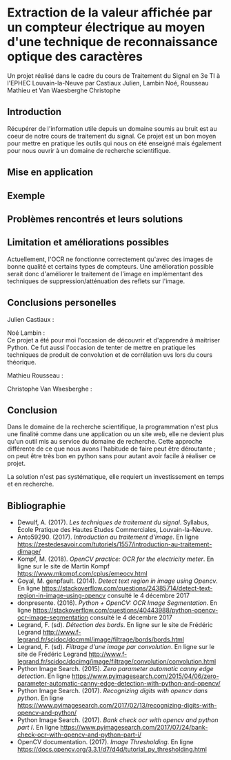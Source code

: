 Extraction de la valeur affichée par un compteur électrique au moyen d'une technique de reconnaissance optique des caractères
=====================================================================

Un projet réalisé dans le cadre du cours de Traitement du Signal en 3e TI à l'EPHEC Louvain-la-Neuve par Castiaux Julien, Lambin Noé, Rousseau Mathieu et Van Waesberghe Christophe

Introduction
------------

Récupérer de l'information utile depuis un domaine soumis au bruit est au coeur de notre cours de traitement du signal. Ce projet est un bon moyen pour mettre en pratique les outils qui nous on été enseigné mais également pour nous ouvrir à un domaine de recherche scientifique.

Mise en application
-------------------

Exemple
-------

Problèmes rencontrés et leurs solutions
---------------------------------------

Limitation et améliorations possibles 
-------------------------------------
Actuellement, l'OCR ne fonctionne correctement qu'avec des images de bonne qualité et certains types de compteurs. Une amélioration possible serait donc d'améliorer le traitement de l'image en implémentant des techniques de suppression/atténuation des reflets sur l'image.

Conclusions personelles
-----------------------
Julien Castiaux :

Noé Lambin :    
Ce projet a été pour moi l'occasion de découvrir et d'apprendre à maitriser Python. Ce fut aussi l'occasion de tenter de mettre en pratique les techniques de produit de convolution et de corrélation uvs lors du cours théorique.


Mathieu Rousseau :

Christophe Van Waesberghe :

Conclusion
----------

Dans le domaine de la recherche scientifique, la programmation n'est plus une finalité comme dans une application ou un site web, elle ne devient plus qu'un outil mis au service du domaine de recherche. Cette approche différente de ce que nous avons l'habitude de faire peut être déroutante ; on peut être très bon en python sans pour autant avoir facile à réaliser ce projet.

La solution n'est pas systématique, elle requiert un investissement en temps et en recherche.

Bibliographie
-------------

* Dewulf, A. (2017). _Les techniques de traitement du signal_. Syllabus, École Pratique des Hautes Études Commerciales, Louvain-la-Neuve.
* Anto59290. (2017). _Introduction au traitement d'image_. En ligne https://zestedesavoir.com/tutoriels/1557/introduction-au-traitement-dimage/
* Kompf, M. (2018). _OpenCV practice: OCR for the electricity meter_. En ligne sur le site de Martin Kompf https://www.mkompf.com/cplus/emeocv.html
* Goyal, M. genpfault. (2014). _Detect text region in image using Opencv_. En ligne https://stackoverflow.com/questions/24385714/detect-text-region-in-image-using-opencv consulté le 4 décembre 2017
* donpresente. (2016). _Python + OpenCV: OCR Image Segmentation_. En ligne https://stackoverflow.com/questions/40443988/python-opencv-ocr-image-segmentation consulté le 4 décembre 2017
* Legrand, F. (sd). _Détection des bords_. En ligne sur le site de Frédéric Legrand http://www.f-legrand.fr/scidoc/docmml/image/filtrage/bords/bords.html
* Legrand, F. (sd). _Filtrage d'une image par convolution_. En ligne sur le site de Frédéric Legrand http://www.f-legrand.fr/scidoc/docimg/image/filtrage/convolution/convolution.html
* Python Image Search. (2015). _Zero parameter automatic canny edge detection_. En ligne https://www.pyimagesearch.com/2015/04/06/zero-parameter-automatic-canny-edge-detection-with-python-and-opencv/
* Python Image Search. (2017). _Recognizing digits with opencv dans python_. En ligne https://www.pyimagesearch.com/2017/02/13/recognizing-digits-with-opencv-and-python/
* Python Image Search. (2017). _Bank check ocr with opencv and python part I_. En ligne https://www.pyimagesearch.com/2017/07/24/bank-check-ocr-with-opencv-and-python-part-i/
* OpenCV documentation. (2017). _Image Thresholding_. En ligne
https://docs.opencv.org/3.3.1/d7/d4d/tutorial_py_thresholding.html
